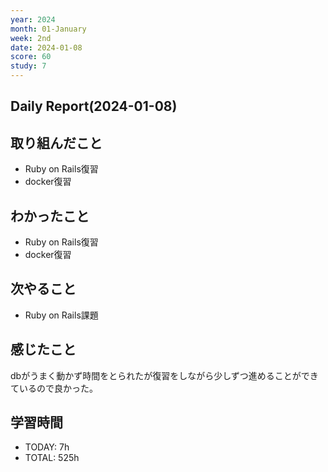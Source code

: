 ```yaml
---
year: 2024
month: 01-January
week: 2nd
date: 2024-01-08
score: 60
study: 7
---
```


## Daily Report(2024-01-08)
## 取り組んだこと
- Ruby on Rails復習
- docker復習
## わかったこと
- Ruby on Rails復習
- docker復習
## 次やること
- Ruby on Rails課題
## 感じたこと
dbがうまく動かず時間をとられたが復習をしながら少しずつ進めることができているので良かった。
## 学習時間
- TODAY: 7h
- TOTAL: 525h